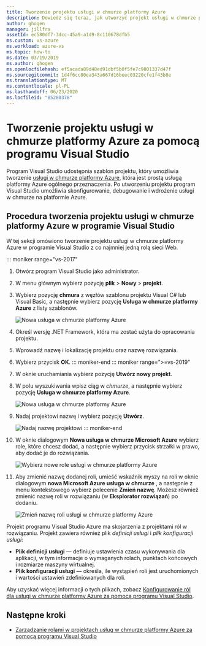 ```yaml
---
title: Tworzenie projektu usługi w chmurze platformy Azure
description: Dowiedz się teraz, jak utworzyć projekt usługi w chmurze platformy Azure za pomocą programu Visual Studio
author: ghogen
manager: jillfra
assetId: ec580df7-3dcc-45a9-a1d9-8c110678dfb5
ms.custom: vs-azure
ms.workload: azure-vs
ms.topic: how-to
ms.date: 03/19/2019
ms.author: ghogen
ms.openlocfilehash: ef5acada89d48ed91dbf5b0f5fe7c9801337d47f
ms.sourcegitcommit: 1d4f6cc80ea343a667d16beec03220cfe1f43b8e
ms.translationtype: MT
ms.contentlocale: pl-PL
ms.lasthandoff: 06/23/2020
ms.locfileid: "85280378"
---
```

# <a name="create-an-azure-cloud-service-project-with-visual-studio"></a>Tworzenie projektu usługi w chmurze platformy Azure za pomocą programu Visual Studio

Program Visual Studio udostępnia szablon projektu, który umożliwia tworzenie [usługi w chmurze platformy Azure](/azure/cloud-services/cloud-services-choose-me), która jest prostą usługą platformy Azure ogólnego przeznaczenia. Po utworzeniu projektu program Visual Studio umożliwia skonfigurowanie, debugowanie i wdrożenie usługi w chmurze na platformie Azure.

## <a name="steps-to-create-an-azure-cloud-service-project-in-visual-studio"></a>Procedura tworzenia projektu usługi w chmurze platformy Azure w programie Visual Studio
W tej sekcji omówiono tworzenie projektu usługi w chmurze platformy Azure w programie Visual Studio z co najmniej jedną rolą sieci Web.

::: moniker range="vs-2017"
1. Otwórz program Visual Studio jako administrator.

1. W menu głównym wybierz pozycję **plik** > **Nowy** > **projekt**.

1. Wybierz pozycję **chmura** z węzłów szablonu projektu Visual C# lub Visual Basic, a następnie wybierz pozycję **Usługa w chmurze platformy Azure** z listy szablonów.

    ![Nowa usługa w chmurze platformy Azure](./media/vs-azure-tools-azure-project-create/new-project-wizard-for-cloud-service.png)

1. Określ wersję .NET Framework, która ma zostać użyta do opracowania projektu.

1. Wprowadź nazwę i lokalizację projektu oraz nazwę rozwiązania.

1. Wybierz przycisk **OK**.
::: moniker-end
::: moniker range=">=vs-2019"
1. W oknie uruchamiania wybierz pozycję **Utwórz nowy projekt**.

1. W polu wyszukiwania wpisz ciąg w *chmurze*, a następnie wybierz pozycję **Usługa w chmurze platformy Azure**.

   ![Nowa usługa w chmurze platformy Azure](./media/vs-azure-tools-azure-project-create/vs-2019/new-project-cloud-service.png)

1. Nadaj projektowi nazwę i wybierz pozycję **Utwórz**.

   ![Nadaj nazwę projektowi](./media/vs-azure-tools-azure-project-create/vs-2019/new-project-cloud-service-2.png)
::: moniker-end

1. W oknie dialogowym **Nowa usługa w chmurze Microsoft Azure** wybierz role, które chcesz dodać, a następnie wybierz przycisk strzałki w prawo, aby dodać je do rozwiązania.

    ![Wybierz nowe role usługi w chmurze platformy Azure](./media/vs-azure-tools-azure-project-create/new-cloud-service.png)

1. Aby zmienić nazwę dodanej roli, umieść wskaźnik myszy na roli w oknie dialogowym **nowa Microsoft Azure usługa w chmurze** , a następnie z menu kontekstowego wybierz polecenie **Zmień nazwę**. Możesz również zmienić nazwę roli w rozwiązaniu (w **Eksplorator rozwiązań**) po dodaniu.

    ![Zmień nazwę roli usługi w chmurze platformy Azure](./media/vs-azure-tools-azure-project-create/new-cloud-service-rename.png)

Projekt programu Visual Studio Azure ma skojarzenia z projektami ról w rozwiązaniu. Projekt zawiera również plik *definicji usługi* i *plik konfiguracji usługi*:

- **Plik definicji usługi** — definiuje ustawienia czasu wykonywania dla aplikacji, w tym informacje o wymaganych rolach, punktach końcowych i rozmiarze maszyny wirtualnej.
- **Plik konfiguracji usługi** — określa, ile wystąpień roli jest uruchomionych i wartości ustawień zdefiniowanych dla roli.

Aby uzyskać więcej informacji o tych plikach, zobacz [Konfigurowanie ról dla usługi w chmurze platformy Azure za pomocą programu Visual Studio](vs-azure-tools-configure-roles-for-cloud-service.md).

## <a name="next-steps"></a>Następne kroki
- [Zarządzanie rolami w projektach usług w chmurze platformy Azure za pomocą programu Visual Studio](./vs-azure-tools-cloud-service-project-managing-roles.md)

